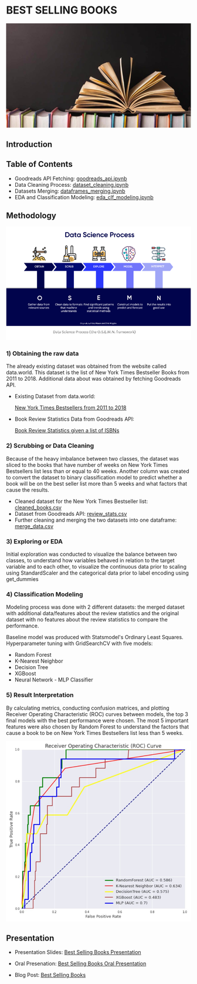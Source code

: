 # BEST SELLING BOOKS

![](images/books.jpg)

## Introduction



## Table of Contents

  * Goodreads API Fetching: <a href="https://github.com/linhmai19/capstone_project/blob/master/goodreads_api.ipynb">goodreads_api.ipynb</a>
  * Data Cleaning Process: <a href="https://github.com/linhmai19/capstone_project/blob/master/dataset_cleaning.ipynb">dataset_cleaning.ipynb</a>
  * Datasets Merging: <a href="https://github.com/linhmai19/capstone_project/blob/master/dataframes_merging.ipynb">dataframes_merging.ipynb</a>
  * EDA and Classification Modeling: <a href="https://github.com/linhmai19/capstone_project/blob/master/eda_clf_modeling.ipynb">eda_clf_modeling.ipynb</a>

## Methodology

![](images/osemn.png)

### 1) Obtaining the raw data

The already existing dataset was obtained from the website called data.world. This dataset is the list of New York Times Bestseller Books from 2011 to 2018. Additional data about was obtained by fetching Goodreads API. 

  * Existing Dataset from data.world: 
  
    <a href="https://data.world/typhon/new-york-times-bestsellers-from-2011-to-2018">New York Times Bestsellers from 2011 to 2018</a>

  * Book Review Statistics Data from Goodreads API:

    <a href="https://www.goodreads.com/api/index#book.review_counts">Book Review Statistics given a list of ISBNs</a>

### 2) Scrubbing or Data Cleaning 

Because of the heavy imbalance between two classes, the dataset was sliced to the books that have number of weeks on New York Times Bestsellers list less than or equal to 40 weeks. Another column was created to convert the dataset to binary classification model to predict whether a book will be on the best seller list more than 5 weeks and what factors that cause the results.

  * Cleaned dataset for the New York Times Bestseller list: <a href="https://github.com/linhmai19/capstone_project/blob/master/cleaned_books.csv">cleaned_books.csv</a>
  * Dataset from Goodreads API: <a href="https://github.com/linhmai19/capstone_project/blob/master/review_stats.csv">review_stats.csv</a>
  * Further cleaning and merging the two datasets into one dataframe: <a href="https://github.com/linhmai19/capstone_project/blob/master/merge_data.csv">merge_data.csv</a>

### 3) Exploring or EDA

Initial exploration was conducted to visualize the balance between two classes, to understand how variables behaved in relation to the target variable and to each other, to visualize the continuous data prior to scaling using StandardScaler and the categorical data prior to label encoding using get_dummies

### 4) Classification Modeling 

Modeling process was done with 2 different datasets: the merged dataset with additional data/features about the review statistics and the original dataset with no features about the review statistics to compare the performance.

Baseline model was produced with Statsmodel's Ordinary Least Squares. Hyperparameter tuning with GridSearchCV with five models:
  * Random Forest
  * K-Nearest Neighbor
  * Decision Tree
  * XGBoost
  * Neural Network - MLP Classifier

### 5) Result Interpretation 

By calculating metrics, conducting confusion matrices, and plotting Receiver Operating Characteristic (ROC) curves between models, the top 3 final models with the best performance were chosen. The most 5 important features were also chosen by Random Forest to understand the factors that cause a book to be on New York Times Bestsellers list less than 5 weeks. 

![](images/roc_merged.jpg)

## Presentation
- Presentation Slides: <a href="">Best Selling Books Presentation</a>

- Oral Presenation: <a href="">Best Selling Books Oral Presentation</a>

- Blog Post: <a href="">Best Selling Books</a>